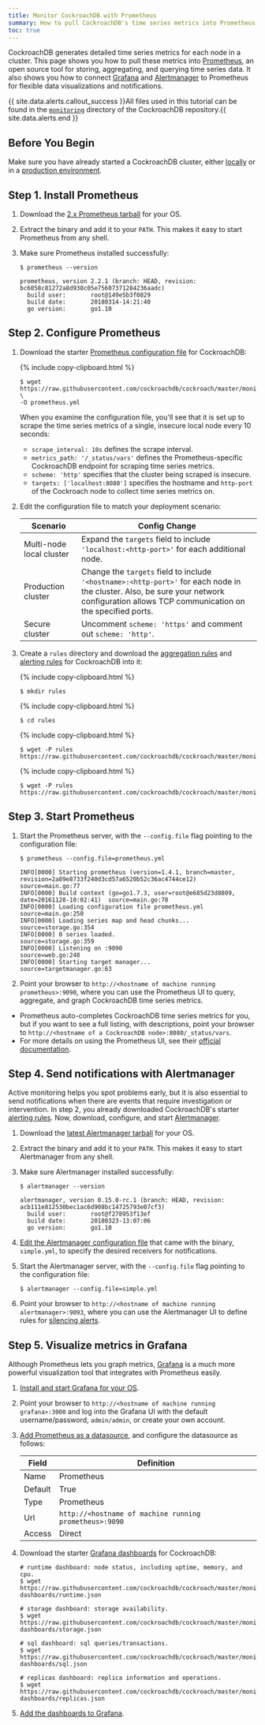 ```yaml
---
title: Monitor CockroachDB with Prometheus
summary: How to pull CockroachDB's time series metrics into Prometheus.
toc: true
---
```


CockroachDB generates detailed time series metrics for each node in a cluster. This page shows you how to pull these metrics into [Prometheus](https://prometheus.io/), an open source tool for storing, aggregating, and querying time series data. It also shows you how to connect [Grafana](https://grafana.com/) and [Alertmanager](https://prometheus.io/docs/alerting/alertmanager/) to Prometheus for flexible data visualizations and notifications.

{{ site.data.alerts.callout_success }}All files used in this tutorial can be found in the <a href="https://github.com/cockroachdb/cockroach/tree/master/monitoring"><code>monitoring</code></a> directory of the CockroachDB repository.{{ site.data.alerts.end }}


## Before You Begin

Make sure you have already started a CockroachDB cluster, either [locally](start-a-local-cluster.html) or in a [production environment](cloud-deployment.html).

## Step 1. Install Prometheus

1. Download the [2.x Prometheus tarball](https://prometheus.io/download/) for your OS.

2. Extract the binary and add it to your `PATH`. This makes it easy to start Prometheus from any shell.

3. Make sure Prometheus installed successfully:

    ~~~ shell
    $ prometheus --version
    ~~~

    ~~~
    prometheus, version 2.2.1 (branch: HEAD, revision: bc6058c81272a8d938c05e75607371284236aadc)
      build user:       root@149e5b3f0829
      build date:       20180314-14:21:40
      go version:       go1.10
    ~~~

## Step 2. Configure Prometheus

1. Download the starter [Prometheus configuration file](https://github.com/cockroachdb/cockroach/blob/master/monitoring/prometheus.yml) for CockroachDB:

    {%  include copy-clipboard.html %}
    ~~~ shell
    $ wget https://raw.githubusercontent.com/cockroachdb/cockroach/master/monitoring/prometheus.yml \
    -O prometheus.yml
    ~~~

    When you examine the configuration file, you'll see that it is set up to scrape the time series metrics of a single, insecure local node every 10 seconds:
    - `scrape_interval: 10s` defines the scrape interval.
    - `metrics_path: '/_status/vars'` defines the Prometheus-specific CockroachDB endpoint for scraping time series metrics.
    - `scheme: 'http'` specifies that the cluster being scraped is insecure.
    - `targets: ['localhost:8080']` specifies the hostname and `http-port` of the Cockroach node to collect time series metrics on.

2. Edit the configuration file to match your deployment scenario:

    Scenario | Config Change
    ---------|--------------
    Multi-node local cluster | Expand the `targets` field to include `'localhost:<http-port>'` for each additional node.
    Production cluster | Change the `targets` field to include `'<hostname>:<http-port>'` for each node in the cluster. Also, be sure your network configuration allows TCP communication on the specified ports.
    Secure cluster | Uncomment `scheme: 'https'` and comment out `scheme: 'http'`.

4. Create a `rules` directory and download the [aggregation rules](https://github.com/cockroachdb/cockroach/blob/master/monitoring/rules/aggregation.rules.yml) and [alerting rules](https://github.com/cockroachdb/cockroach/blob/master/monitoring/rules/alerts.rules.yml) for CockroachDB into it:

    {%  include copy-clipboard.html %}
    ~~~ shell
    $ mkdir rules
    ~~~

    {%  include copy-clipboard.html %}
    ~~~ shell
    $ cd rules
    ~~~

    {%  include copy-clipboard.html %}
    ~~~ shell
    $ wget -P rules https://raw.githubusercontent.com/cockroachdb/cockroach/master/monitoring/rules/aggregation.rules.yml
    ~~~

    {%  include copy-clipboard.html %}
    ~~~ shell
    $ wget -P rules https://raw.githubusercontent.com/cockroachdb/cockroach/master/monitoring/rules/alerts.rules.yml
    ~~~

## Step 3. Start Prometheus

1. Start the Prometheus server, with the `--config.file` flag pointing to the configuration file:

    ~~~ shell
    $ prometheus --config.file=prometheus.yml
    ~~~

    ~~~
    INFO[0000] Starting prometheus (version=1.4.1, branch=master, revision=2a89e8733f240d3cd57a6520b52c36ac4744ce12)  source=main.go:77
    INFO[0000] Build context (go=go1.7.3, user=root@e685d23d8809, date=20161128-10:02:41)  source=main.go:78
    INFO[0000] Loading configuration file prometheus.yml     source=main.go:250
    INFO[0000] Loading series map and head chunks...         source=storage.go:354
    INFO[0000] 0 series loaded.                              source=storage.go:359
    INFO[0000] Listening on :9090                            source=web.go:248
    INFO[0000] Starting target manager...                    source=targetmanager.go:63
    ~~~

2. Point your browser to `http://<hostname of machine running prometheus>:9090`, where you can use the Prometheus UI to query, aggregate, and graph CockroachDB time series metrics.
  - Prometheus auto-completes CockroachDB time series metrics for you, but if you want to see a full listing, with descriptions, point your browser to `http://<hostname of a CockroachDB node>:8080/_status/vars`.
  - For more details on using the Prometheus UI, see their [official documentation](https://prometheus.io/docs/introduction/getting_started/).

## Step 4. Send notifications with Alertmanager

Active monitoring helps you spot problems early, but it is also essential to send notifications when there are events that require investigation or intervention. In step 2, you already downloaded CockroachDB's starter [alerting rules](https://github.com/cockroachdb/cockroach/blob/master/monitoring/rules/alerts.rules.yml). Now, download, configure, and start [Alertmanager](https://prometheus.io/docs/alerting/alertmanager/).

1. Download the [latest Alertmanager tarball](https://prometheus.io/download/#alertmanager) for your OS.

2. Extract the binary and add it to your `PATH`. This makes it easy to start Alertmanager from any shell.

3. Make sure Alertmanager installed successfully:

    ~~~ shell
    $ alertmanager --version
    ~~~

    ~~~
    alertmanager, version 0.15.0-rc.1 (branch: HEAD, revision: acb111e812530bec1ac6d908bc14725793e07cf3)
      build user:       root@f278953f13ef
      build date:       20180323-13:07:06
      go version:       go1.10
    ~~~

4. [Edit the Alertmanager configuration file](https://prometheus.io/docs/alerting/configuration/) that came with the binary, `simple.yml`, to specify the desired receivers for notifications.

5. Start the Alertmanager server, with the `--config.file` flag pointing to the configuration file:

    ~~~ shell
    $ alertmanager --config.file=simple.yml
    ~~~

6. Point your browser to `http://<hostname of machine running alertmanager>:9093`, where you can use the Alertmanager UI to define rules for [silencing alerts](https://prometheus.io/docs/alerting/alertmanager/#silences).

## Step 5. Visualize metrics in Grafana

Although Prometheus lets you graph metrics, [Grafana](https://grafana.com/) is a much more powerful visualization tool that integrates with Prometheus easily.

1. [Install and start Grafana for your OS](https://grafana.com/grafana/download).

2. Point your browser to `http://<hostname of machine running grafana>:3000` and log into the Grafana UI with the default username/password, `admin/admin`, or create your own account.

3. [Add Prometheus as a datasource](http://docs.grafana.org/datasources/prometheus/), and configure the datasource as follows:

    Field | Definition
    ------|-----------
    Name | Prometheus
    Default | True
    Type | Prometheus
    Url | `http://<hostname of machine running prometheus>:9090`
    Access | Direct

4. Download the starter [Grafana dashboards](https://github.com/cockroachdb/cockroach/tree/master/monitoring/grafana-dashboards) for CockroachDB:

    ~~~ shell
    # runtime dashboard: node status, including uptime, memory, and cpu.
    $ wget https://raw.githubusercontent.com/cockroachdb/cockroach/master/monitoring/grafana-dashboards/runtime.json

    # storage dashboard: storage availability.
    $ wget https://raw.githubusercontent.com/cockroachdb/cockroach/master/monitoring/grafana-dashboards/storage.json

    # sql dashboard: sql queries/transactions.
    $ wget https://raw.githubusercontent.com/cockroachdb/cockroach/master/monitoring/grafana-dashboards/sql.json

    # replicas dashboard: replica information and operations.
    $ wget https://raw.githubusercontent.com/cockroachdb/cockroach/master/monitoring/grafana-dashboards/replicas.json
    ~~~

5. [Add the dashboards to Grafana](http://docs.grafana.org/reference/export_import/#importing-a-dashboard).
